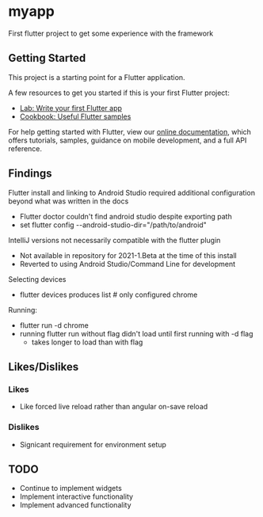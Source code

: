 # myapp

First flutter project to get some experience with the framework

## Getting Started

This project is a starting point for a Flutter application.

A few resources to get you started if this is your first Flutter project:

- [Lab: Write your first Flutter app](https://flutter.dev/docs/get-started/codelab)
- [Cookbook: Useful Flutter samples](https://flutter.dev/docs/cookbook)

For help getting started with Flutter, view our
[online documentation](https://flutter.dev/docs), which offers tutorials,
samples, guidance on mobile development, and a full API reference.

## Findings

Flutter install and linking to Android Studio required additional configuration beyond what was written in the docs
 - Flutter doctor couldn't find android studio despite exporting path
 - set flutter config --android-studio-dir="/path/to/android"

IntelliJ versions not necessarily compatible with the flutter plugin
 - Not available in repository for 2021-1.Beta at the time of this install
 - Reverted to using Android Studio/Command Line for development

Selecting devices
 - flutter devices produces list # only configured chrome

Running:
 - flutter run -d chrome 
 - running flutter run without flag didn't load until first running with -d flag
   - takes longer to load than with flag

## Likes/Dislikes

### Likes
 - Like forced live reload rather than angular on-save reload

### Dislikes
 - Signicant requirement for environment setup

## TODO

 - Continue to implement widgets
 - Implement interactive functionality
 - Implement advanced functionality



